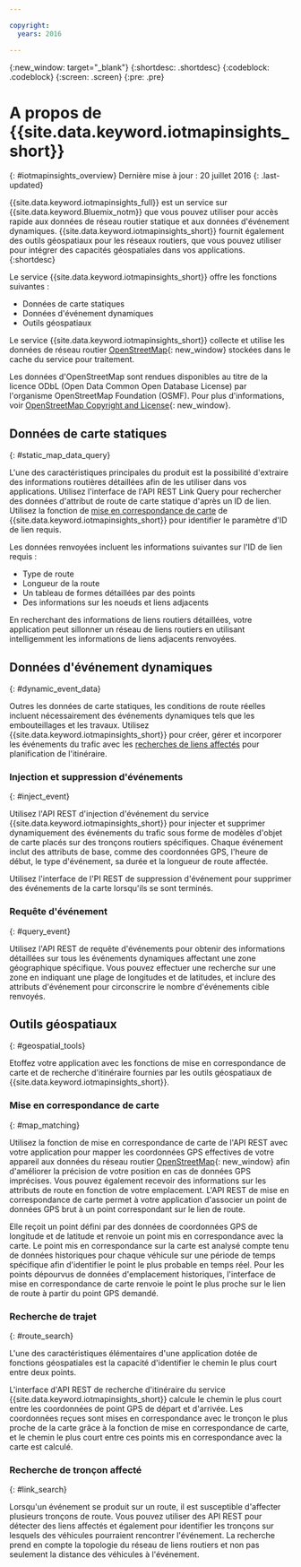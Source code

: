 ```yaml
---

copyright:
  years: 2016

---
```


{:new_window: target="_blank"}
{:shortdesc: .shortdesc}
{:codeblock: .codeblock}
{:screen: .screen}
{:pre: .pre}


# A propos de {{site.data.keyword.iotmapinsights_short}}
{: #iotmapinsights_overview}
Dernière mise à jour : 20 juillet 2016
{: .last-updated}

{{site.data.keyword.iotmapinsights_full}} est un service sur {{site.data.keyword.Bluemix_notm}} que vous pouvez utiliser pour accès rapide aux
données de réseau routier statique et aux données d'événement dynamiques. {{site.data.keyword.iotmapinsights_short}} fournit également des outils géospatiaux
pour les réseaux routiers, que vous pouvez utiliser pour intégrer des capacités géospatiales dans vos applications.
{:shortdesc}

Le service {{site.data.keyword.iotmapinsights_short}} offre les fonctions suivantes :

- Données de carte statiques
- Données d'événement dynamiques
- Outils géospatiaux

Le service {{site.data.keyword.iotmapinsights_short}} collecte et utilise les données de réseau routier
[OpenStreetMap](http://www.openstreetmap.org/){: new_window} stockées dans le cache du service pour traitement.

Les données d'OpenStreetMap sont rendues disponibles au titre de la licence ODbL (Open Data Common Open Database License) par l'organisme OpenStreetMap
Foundation (OSMF). Pour plus d'informations, voir [OpenStreetMap Copyright and
License](http://www.openstreetmap.org/copyright){: new_window}.

## Données de carte statiques
{: #static_map_data_query}

L'une des caractéristiques principales du produit est la possibilité d'extraire des informations routières détaillées afin de les utiliser dans vos
applications. Utilisez l'interface de l'API REST Link Query pour rechercher des données d'attribut de route de carte statique d'après un ID de lien. Utilisez la
fonction de [mise en correspondance de carte](#map_matching) de {{site.data.keyword.iotmapinsights_short}} pour identifier le paramètre
d'ID de lien requis.

Les données renvoyées incluent les informations suivantes sur l'ID de lien requis :

- Type de route
- Longueur de la route
- Un tableau de formes détaillées par des points
- Des informations sur les noeuds et liens adjacents

En recherchant des informations de liens routiers détaillées, votre application peut sillonner un réseau de liens routiers en utilisant intelligemment
les informations de liens adjacents renvoyées.

## Données d'événement dynamiques
{: #dynamic_event_data}

Outres les données de carte statiques, les conditions de route réelles incluent nécessairement des événements dynamiques tels que les embouteillages et les
travaux. Utilisez {{site.data.keyword.iotmapinsights_short}} pour créer, gérer et incorporer les événements du trafic avec
les [recherches de liens affectés](#link_search) pour planification de l'itinéraire.

### Injection et suppression d'événements
{: #inject_event}

Utilisez l'API REST d'injection d'événement du service {{site.data.keyword.iotmapinsights_short}} pour injecter et supprimer
dynamiquement des événements du trafic sous forme de modèles d'objet de carte placés sur des tronçons routiers spécifiques. Chaque événement inclut des attributs
de base, comme des coordonnées GPS, l'heure de début, le type d'événement, sa durée et la longueur de route affectée.

Utilisez l'interface de l'PI REST de suppression d'événement pour supprimer des événements de la carte lorsqu'ils se sont terminés.

### Requête d'événement
{: #query_event}

Utilisez l'API REST de requête d'événements pour obtenir des informations détaillées sur tous les événements dynamiques affectant une zone géographique
spécifique. Vous pouvez effectuer une recherche sur une zone en indiquant une plage de longitudes et de latitudes, et inclure des attributs d'événement pour
circonscrire le nombre d'événements cible renvoyés.

## Outils géospatiaux
{: #geospatial_tools}

Etoffez votre application avec les fonctions de mise en correspondance de carte et de recherche d'itinéraire fournies par les outils géospatiaux de
{{site.data.keyword.iotmapinsights_short}}.

### Mise en correspondance de carte
{: #map_matching}

Utilisez la fonction de mise en correspondance de carte de l'API REST avec votre application pour mapper les coordonnées GPS effectives
de votre appareil aux données du réseau routier [OpenStreetMap](http://www.openstreetmap.org/){: new_window} afin
d'améliorer la précision de votre position en cas de données GPS imprécises. Vous pouvez également recevoir des informations sur les attributs de route en fonction
de votre emplacement. L'API REST de mise en correspondance de carte permet à votre application d'associer un point de données GPS brut à un point correspondant sur le
lien de route.

Elle reçoit un point défini par des données de coordonnées
GPS de longitude et de latitude et renvoie un point mis en correspondance avec
la carte. Le point mis en correspondance sur la carte est analysé compte tenu de données historiques pour chaque véhicule
sur une période de temps spécifique afin d'identifier le point le plus probable en temps réel. Pour les points dépourvus de données d'emplacement historiques,
l'interface de mise en correspondance de carte renvoie le point le plus proche sur le lien de route à partir du point
GPS demandé.

### Recherche de trajet
{: #route_search}

L'une des caractéristiques élémentaires d'une application dotée de fonctions géospatiales est la capacité d'identifier le chemin le plus court entre deux points.  

L'interface d'API REST de recherche d'itinéraire du service {{site.data.keyword.iotmapinsights_short}} calcule le chemin le plus court entre les
coordonnées de point GPS de départ et d'arrivée. Les coordonnées reçues sont mises en correspondance avec le tronçon
le plus proche de la carte grâce à la fonction de mise en correspondance de
carte, et le chemin le plus court entre ces points mis en correspondance avec la
carte est calculé.

### Recherche de tronçon affecté
{: #link_search}

Lorsqu'un événement se produit sur un route, il est susceptible
d'affecter plusieurs tronçons de route. Vous pouvez utiliser des API REST pour détecter des liens affectés et également pour identifier les tronçons sur
lesquels des véhicules pourraient rencontrer l'événement. La recherche prend en compte la topologie du réseau de liens routiers et non pas seulement la distance des véhicules
à l'événement.
